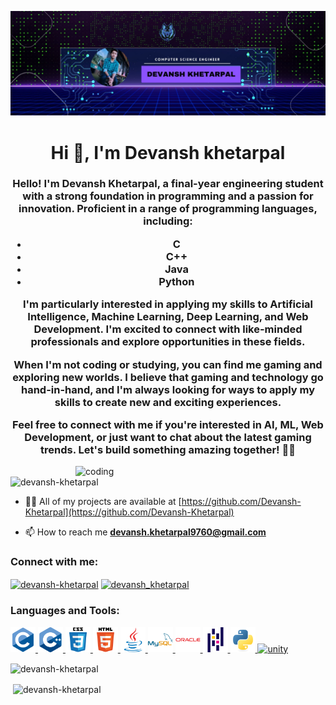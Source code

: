 ![logo](https://github.com/Devansh-Khetarpal/Devansh-Khetarpal/blob/main/Banner.jpg)
<h1 align="center">Hi 👋, I'm Devansh khetarpal</h1>
<h3 align="center">Hello! I'm Devansh Khetarpal, a final-year engineering student with a strong foundation in programming and a passion for innovation. Proficient in a range of programming languages, including:

- C
- C++
- Java
- Python

I'm particularly interested in applying my skills to Artificial Intelligence, Machine Learning, Deep Learning, and Web Development. I'm excited to connect with like-minded professionals and explore opportunities in these fields.

When I'm not coding or studying, you can find me gaming and exploring new worlds. I believe that gaming and technology go hand-in-hand, and I'm always looking for ways to apply my skills to create new and exciting experiences.

Feel free to connect with me if you're interested in AI, ML, Web Development, or just want to chat about the latest gaming trends. Let's build something amazing together! ✌🏻</h3>

<img align="right" alt="coding" width="400" src="https://user-images.githubusercontent.com/55389276/140866485-8fb1c876-9a8f-4d6a-98dc-08c4981eaf70.gif">

<p align="left"> <img src="https://komarev.com/ghpvc/?username=devansh-khetarpal&label=Profile%20views&color=0e75b6&style=flat" alt="devansh-khetarpal" /> </p>

- 👨‍💻 All of my projects are available at [https://github.com/Devansh-Khetarpal](https://github.com/Devansh-Khetarpal)

- 📫 How to reach me **devansh.khetarpal9760@gmail.com**
<h3 align="left">Connect with me:</h3>
<p align="left">
<a href="https://linkedin.com/in/devansh-khetarpal" target="blank"><img align="center" src="https://raw.githubusercontent.com/rahuldkjain/github-profile-readme-generator/master/src/images/icons/Social/linked-in-alt.svg" alt="devansh-khetarpal" height="30" width="40" /></a>
<a href="https://instagram.com/devansh_khetarpal" target="blank"><img align="center" src="https://raw.githubusercontent.com/rahuldkjain/github-profile-readme-generator/master/src/images/icons/Social/instagram.svg" alt="devansh_khetarpal" height="30" width="40" /></a>
</p>

<h3 align="left">Languages and Tools:</h3>
<p align="left"> <a href="https://www.cprogramming.com/" target="_blank" rel="noreferrer"> <img src="https://raw.githubusercontent.com/devicons/devicon/master/icons/c/c-original.svg" alt="c" width="40" height="40"/> </a> <a href="https://www.w3schools.com/cpp/" target="_blank" rel="noreferrer"> <img src="https://raw.githubusercontent.com/devicons/devicon/master/icons/cplusplus/cplusplus-original.svg" alt="cplusplus" width="40" height="40"/> </a> <a href="https://www.w3schools.com/css/" target="_blank" rel="noreferrer"> <img src="https://raw.githubusercontent.com/devicons/devicon/master/icons/css3/css3-original-wordmark.svg" alt="css3" width="40" height="40"/> </a> <a href="https://www.w3.org/html/" target="_blank" rel="noreferrer"> <img src="https://raw.githubusercontent.com/devicons/devicon/master/icons/html5/html5-original-wordmark.svg" alt="html5" width="40" height="40"/> </a> <a href="https://www.java.com" target="_blank" rel="noreferrer"> <img src="https://raw.githubusercontent.com/devicons/devicon/master/icons/java/java-original.svg" alt="java" width="40" height="40"/> </a> <a href="https://www.mysql.com/" target="_blank" rel="noreferrer"> <img src="https://raw.githubusercontent.com/devicons/devicon/master/icons/mysql/mysql-original-wordmark.svg" alt="mysql" width="40" height="40"/> </a> <a href="https://www.oracle.com/" target="_blank" rel="noreferrer"> <img src="https://raw.githubusercontent.com/devicons/devicon/master/icons/oracle/oracle-original.svg" alt="oracle" width="40" height="40"/> </a> <a href="https://pandas.pydata.org/" target="_blank" rel="noreferrer"> <img src="https://raw.githubusercontent.com/devicons/devicon/2ae2a900d2f041da66e950e4d48052658d850630/icons/pandas/pandas-original.svg" alt="pandas" width="40" height="40"/> </a> <a href="https://www.python.org" target="_blank" rel="noreferrer"> <img src="https://raw.githubusercontent.com/devicons/devicon/master/icons/python/python-original.svg" alt="python" width="40" height="40"/> </a> <a href="https://unity.com/" target="_blank" rel="noreferrer"> <img src="https://www.vectorlogo.zone/logos/unity3d/unity3d-icon.svg" alt="unity" width="40" height="40"/> </a> </p>
<p><img align="center" src="https://github-readme-streak-stats.herokuapp.com/?user=devansh-khetarpal&" alt="devansh-khetarpal" /></p>


<p>&nbsp;<img align="center" src="https://github-readme-stats.vercel.app/api?username=devansh-khetarpal&show_icons=true&locale=en" alt="devansh-khetarpal" /></p>


